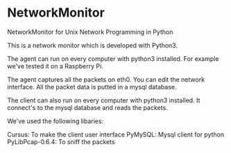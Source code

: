 NetworkMonitor
==============

NetworkMonitor for Unix Network Programming in Python


This is a network monitor which is developed with Python3.

The agent can run on every computer with python3 installed. For example we've tested it on a Raspberry Pi. 

The agent captures all the packets on eth0. You can edit the network interface. All the packet data is putted in a mysql database. 

The client can also run on every computer with python3 installed. It connect's to the mysql database and reads the packets. 

We've used the following libaries:

Cursus: To make the client user interface
PyMySQL: Mysql client for python
PyLibPcap-0.6.4: To sniff the packets